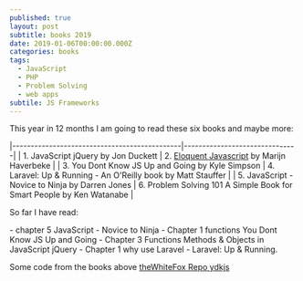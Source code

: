 ```yaml
---
published: true
layout: post
subtitle: books 2019
date: 2019-01-06T00:00:00.000Z
categories: books
tags:
  - JavaScript
  - PHP
  - Problem Solving
  - web apps
subtile: JS Frameworks
---
```


<p>This year in 12 months I am going to read these six books and maybe more:</p>

|----------------------------------------------|-------------------------------|
| 1. JavaScript jQuery by Jon Duckett | 2. [Eloquent Javascript](https://eloquentjavascript.net/index.html) by Marijn Haverbeke |
| 3. You Dont Know JS Up and Going by Kyle Simpson | 4. Laravel: Up & Running - An O'Reilly book by Matt Stauffer |
| 5. JavaScript - Novice to Ninja by Darren Jones | 6. Problem Solving 101 A Simple Book for Smart People by Ken Watanabe |

<p class="pt-3">So far I have read:</p>
  - chapter 5 JavaScript - Novice to Ninja
  - Chapter 1 functions You Dont Know JS Up and Going
  - Chapter 3 Functions Methods & Objects in JavaScript jQuery 
  - Chapter 1 why use Laravel - Laravel: Up & Running. 
  
<p>Some code from the books above <a href="https://github.com/theWhiteFox/ydkjs">theWhiteFox Repo ydkjs</a></p>
